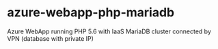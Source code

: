 # azure-webapp-php-mariadb
Azure WebApp running PHP 5.6 with IaaS MariaDB cluster connected by VPN (database with private IP)
